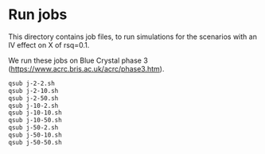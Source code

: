 

# Run jobs

This directory contains job files, to run simulations for the scenarios with an IV effect on X of rsq=0.1.

We run these jobs on Blue Crystal phase 3 (https://www.acrc.bris.ac.uk/acrc/phase3.htm).

```bash
qsub j-2-2.sh
qsub j-2-10.sh
qsub j-2-50.sh
qsub j-10-2.sh
qsub j-10-10.sh
qsub j-10-50.sh
qsub j-50-2.sh
qsub j-50-10.sh
qsub j-50-50.sh
```

